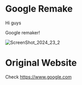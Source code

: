 # Google Remake

Hi guys

Google remaker!

![ScreenShot_2024_23_2](https://github.com/IohanDelgado/google-remaker/assets/135311461/dee8eb23-d963-474f-98d3-4401ac7f8465)

# Original Website
Check https://www.google.com
